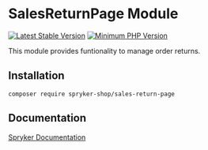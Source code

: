 # SalesReturnPage Module
[![Latest Stable Version](https://poser.pugx.org/spryker-shop/sales-return-page/v/stable.svg)](https://packagist.org/packages/spryker-shop/sales-return-page)
[![Minimum PHP Version](https://img.shields.io/badge/php-%3E%3D%208.2-8892BF.svg)](https://php.net/)

This module provides funtionality to manage order returns.

## Installation

```
composer require spryker-shop/sales-return-page
```

## Documentation

[Spryker Documentation](https://docs.spryker.com)
